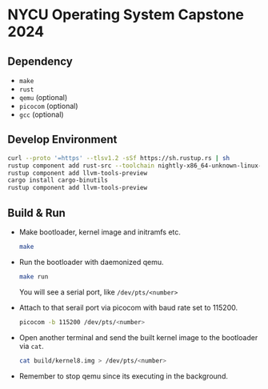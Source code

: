# NYCU Operating System Capstone 2024

## Dependency
- `make`
- `rust`
- `qemu` (optional)
- `picocom` (optional)
- `gcc` (optional)

## Develop Environment

```sh
curl --proto '=https' --tlsv1.2 -sSf https://sh.rustup.rs | sh
rustup component add rust-src --toolchain nightly-x86_64-unknown-linux-gnu
rustup component add llvm-tools-preview
cargo install cargo-binutils
rustup component add llvm-tools-preview
```


## Build & Run
- Make bootloader, kernel image and initramfs etc.
    ```sh
    make
    ```

- Run the bootloader with daemonized qemu.
    ```sh
    make run
    ```
    You will see a serial port, like `/dev/pts/<number>`

- Attach to that serail port via picocom with baud rate set to 115200.
    ```sh
    picocom -b 115200 /dev/pts/<number>
    ```

- Open another terminal and send the built kernel image to the bootloader via `cat`.
    ```sh
    cat build/kernel8.img > /dev/pts/<number>
    ```
- Remember to stop qemu since its executing in the background.
